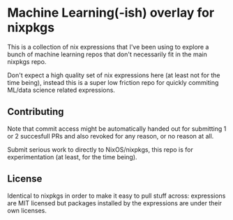 # Machine Learning(-ish) overlay for nixpkgs

This is a collection of nix expressions that I've been using to explore a bunch of machine learning repos that don't necessarily fit in the main nixpkgs repo.

Don't expect a high quality set of nix expressions here (at least not for the time being), instead this is a super low friction repo for quickly commiting ML/data science related expressions.

## Contributing

Note that commit access might be automatically handed out for submitting 1 or 2 succesfull PRs and also revoked for any reason, or no reason at all.

Submit serious work to directly to NixOS/nixpkgs, this repo is for experimentation (at least, for the time being).

## License

Identical to nixpkgs in order to make it easy to pull stuff across: expressions are MIT licensed but packages installed by the expressions are under their own licenses.
